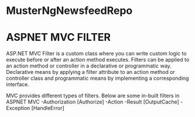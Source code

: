 # MusterNgNewsfeedRepo

# ASPNET MVC FILTER
ASP.NET MVC Filter is a custom class where you can write custom logic to execute before or after an action method executes. Filters can be applied to an action method or controller in a declarative or programmatic way. Declarative means by applying a filter attribute to an action method or controller class and programmatic means by implementing a corresponding interface. 

MVC provides different types of filters. Below are some in-built filters in ASPNET MVC
-Authorization [Authorize]
-Action
-Result [OutputCache]
-Exception [HandleError]
